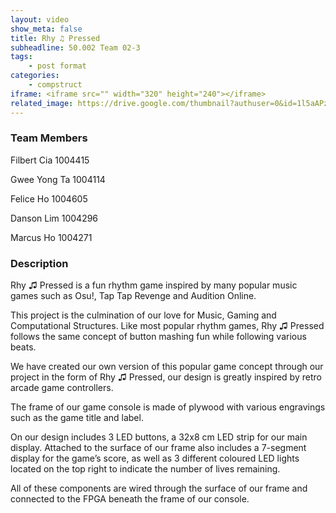 ```yaml
---
layout: video
show_meta: false
title: Rhy ♫ Pressed
subheadline: 50.002 Team 02-3 
tags:
    - post format
categories:
    - compstruct
iframe: <iframe src="" width="320" height="240"></iframe>
related_image: https://drive.google.com/thumbnail?authuser=0&id=1l5aAPzOMjZDiNN8Krhh5hIpGPhch4hgl
---
```


### Team Members

Filbert Cia 1004415

Gwee Yong Ta 1004114

Felice Ho 1004605

Danson Lim 1004296

Marcus Ho 1004271  

### Description

Rhy ♫ Pressed​ is a fun rhythm game inspired by many popular music games such as Osu!, Tap Tap Revenge and Audition Online.

This project is the culmination of our love for Music, Gaming and Computational Structures. Like most popular rhythm games, ​Rhy ♫ Pressed ​follows the same concept of button mashing fun while following various beats.

We have created our own version of this popular game concept through our project in the form of ​Rhy ♫ Pressed, ​our design is greatly inspired by retro arcade game controllers.

The frame of our game console is made of plywood with various engravings such as the game title and label.

On our design includes 3 LED buttons, a 32x8 cm LED strip for our main display. Attached to the surface of our frame also includes a 7-segment display for the game’s score, as well as 3 different coloured LED lights located on the top right to indicate the number of lives remaining.

All of these components are wired through the surface of our frame and connected to the FPGA beneath the frame of our console.
